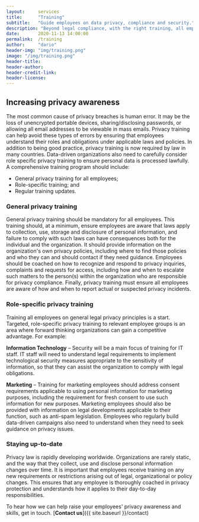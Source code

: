```yaml
---
layout:     services
title:      "Training"
subtitle:   "Guide employees on data privacy, compliance and security."
description: "Beyond legal compliance, with the right training, all employees can demonstrate they value privacy, building trust with customers and business partners."
date:       2020-11-13 14:00:00
permalink:  /training
author:     "dario"
header-img: "img/training.png"
image: "/img/training.png"
header-title:
header-author:
header-credit-link:
header-license:
---
```


## Increasing privacy awareness
The most common cause of privacy breaches is human error. It may be the loss of unencrypted portable devices, sharing/disclosing passwords, or allowing all email addresses to be viewable in mass emails. Privacy training can help avoid these types of errors by ensuring that employees understand their roles and obligations under applicable laws and policies. In addition to being good practice, privacy training is now required by law in many countries. Data-driven organizations also need to carefully consider role specific privacy training to ensure personal data is processed lawfully. A comprehensive  training program should include: 

- General privacy training for all employees;
- Role-specific training; and 
- Regular training updates.

### General privacy training  
General privacy training should be mandatory for all employees. This training should, at a minimum, ensure employees are aware that laws apply to collection, use, storage and disclosure of personal information, and failure to comply with such laws can have consequences both for the individual and the organization. It should provide information on the organization's own privacy policies, including where to find those policies and who they can and should contact if they need guidance. Employees should be coached on how to recognize and respond to privacy inquiries, complaints and requests for access, including how and when to escalate such matters to the person(s) within the organization who are responsible for privacy compliance. Finally, privacy training must ensure all employees are aware of how and when to report actual or suspected privacy incidents.


### Role-specific privacy training  
Training all employees on general legal privacy principles is a start. Targeted, role-specific privacy training to relevant employee groups is an area where forward thinking organizations can gain a competitive advantage. For example:

**Information Technology** – Security will be a main focus of training for IT staff. IT staff will need to understand legal requirements to implement technological security measures appropriate to the sensitivity of information, so that they can assist the organization to comply with legal obligations.

**Marketing** – Training for marketing employees should address consent requirements applicable to using personal information for marketing purposes, including the requirement for fresh consent to use such information for new purposes. Marketing employees should also be provided with information on legal developments applicable to their function, such as anti-spam legislation. Employees who regularly build data-driven campaigns also need to understand when they need to seek guidance on privacy issues.


### Staying up-to-date 
Privacy law is rapidly developing worldwide. Organizations are rarely static, and the way that they collect, use and disclose personal information changes over time. It is important that employees receive training on any new requirements or restrictions arising out of legal, organizational or policy changes. This ensures that any employee is thoroughly coached in privacy protection and understands how it applies to their day-to-day responsibilities.

To hear how we can help raise your employees' privacy awareness and skills, get in touch. [**Contact us**]({{ site.baseurl }}/contact)
